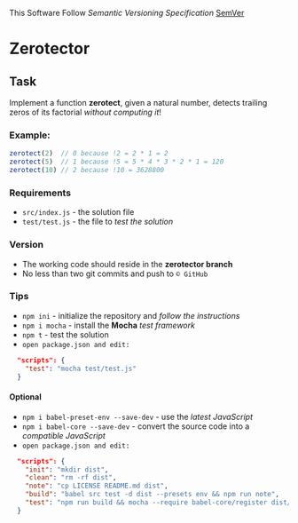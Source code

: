 This Software Follow *Semantic Versioning Specification* [SemVer](http://semver.org/)

# Zerotector

## Task
Implement a function **zerotect**, given a natural number, detects trailing zeros of its factorial *without computing it*!

### Example:
```js
zerotect(2)  // 0 because !2 = 2 * 1 = 2
zerotect(5)  // 1 because !5 = 5 * 4 * 3 * 2 * 1 = 120
zerotect(10) // 2 because !10 = 3628800
```

### Requirements
* `src/index.js` - the solution file
* `test/test.js` - the file to *test the solution*

### Version
* The working code should reside in the **zerotector branch**
* No less than two git commits and push to `© GitHub`

### Tips
* `npm ini`     - initialize the repository and *follow the instructions*
* `npm i mocha` - install the **Mocha** *test framework*
* `npm t`       - test the solution
* `open package.json and edit:`
```json
  "scripts": {
    "test": "mocha test/test.js"
  }
```

#### Optional
* `npm i babel-preset-env --save-dev` - use the *latest JavaScript*
* `npm i babel-core --save-dev`       - convert the source code into a *compatible JavaScript*
* `open package.json and edit:`
```json
  "scripts": {
    "init": "mkdir dist",
    "clean": "rm -rf dist",
    "note": "cp LICENSE README.md dist",
    "build": "babel src test -d dist --presets env && npm run note",
    "test": "npm run build && mocha --require babel-core/register dist/test.js"
  }
```
